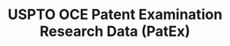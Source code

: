 ---
bigquery: https://console.cloud.google.com/bigquery?p=patents-public-data&d=uspto_oce_pair&page=dataset
citation: 'Graham, S. Marco, A., and Miller, A. (2015). “The USPTO Patent Examination
  Research Dataset: A Window on the Process of Patent Examination.”'
contributors: Graham, S. Marco, A., Miller, A.
cost: None
description: The latest version of PatEx (referred to below as the 2020 release) contains
  detailed information on nearly 11.9 million publicly-viewable provisional and non-provisional
  patent applications to the USPTO and over 4.6 million Patent Cooperation Treaty
  (PCT) applications. It is based on data that OCE downloaded from the Patent Examination
  Data System (PEDS) in April, 2021. The PEDS data are sourced from Public PAIR. The
  first time that OCE used PEDS as the basis of PatEx was for the 2019 release. We
  took the PEDS data and organized it into the familiar PatEx data files, which are
  based on the organization of the Public PAIR portal. The data files include information
  on each application’s characteristics, prosecution history, continuation history,
  claims of foreign priority, patent term adjustment history, publication history,
  and correspondence address information.
documentation: 'For the 2019 and later releases, new technical documentation is available
  https://www.uspto.gov/sites/default/files/documents/PatEx-2019-Technical-Doc.pdf


  A document describing the 2014-2017 data sets is available and can be cited as:
  Graham, Stuart J.H. and Marco, Alan C. and Miller, Richard, The USPTO Patent Examination
  Research Dataset: A Window on the Process of Patent Examination (November 30, 2015).
  Available at SSRN: https://ssrn.com/abstract=2702637.'
last_edit: Mon, 04 Apr 2022 19:06:22 GMT
location: https://www.uspto.gov/ip-policy/economic-research/research-datasets/patent-examination-research-dataset-public-pair
maintained_by: EconomicsData@uspto.gov
related_publications: https://ssrn.com/abstract=29956744, https://ssrn.com/abstract=2702637
schema_fields: '[''inventor_name_first'', ''inventor_region_code'', ''filing_date'',
  ''uspc_subclass'', ''wipo_pub_date'', ''parent_application_number'', ''correspondence_region_name'',
  ''event_description'', ''correspondence_country_code'', ''patent_number'', ''invention_subject_matter'',
  ''wipo_pub_number'', ''correspondence_country_name'', ''application_number_pair'',
  ''correspondence_postal_code'', ''small_entity_indicator'', ''child_filing_date'',
  ''correspondence_name_line_2'', ''disposal_type'', ''invention_title'', ''foreign_parent_date'',
  ''correspondence_name_line_1'', ''atty_docket_number'', ''inventor_country_code'',
  ''correspondence_region_code'', ''inventor_rank'', ''examiner_id'', ''foreign_parent_id'',
  ''parent_country'', ''sequence_number'', ''aia_first_to_file'', ''parent_filing_date'',
  ''correspondence_street_line_2'', ''examiner_name_first'', ''inventor_name_middle'',
  ''patent_issue_date'', ''appl_status_date'', ''abandon_date'', ''recorded_date'',
  ''earliest_pgpub_date'', ''correspondence_city'', ''inventor_country_name'', ''correspondence_street_line_1'',
  ''continuation_type'', ''file_location_date'', ''examiner_name_last'', ''customer_number'',
  ''inventor_address_type'', ''event_code'', ''application_number'', ''status_description'',
  ''examiner_art_unit'', ''parent_country_code'', ''earliest_pgpub_number'', ''status_code'',
  ''file_location'', ''child_application_number'', ''application_type'', ''uspc_class'',
  ''confirm_number'', ''examiner_name_middle'', ''appl_status_code'', ''inventor_name_last'']'
shortname: patex
tags:
- patents
- legal
- history
terms_of_use: 'USPTO’s online databases are not designed or intended to be a source
  for bulk downloads of USPTO data when accessed through the website’s interfaces.
  Individuals, companies, IP addresses, or blocks of IP addresses who, in effect,
  deny or decrease service by generating unusually high numbers of database accesses
  (searches, pages, or hits), whether generated manually or in an automated fashion,
  may be denied access to USPTO servers without notice.


  Bulk data products may be separately obtained from the USPTO, either for free or
  at the cost of dissemination. For details, see information on Electronic Bulk Data
  Products: https://www.uspto.gov/learning-and-resources/electronic-bulk-data-products'
title: USPTO OCE Patent Examination Research Data (PatEx)
uuid: 4342caa7-23af-420c-b2f6-6088f133df6a
---